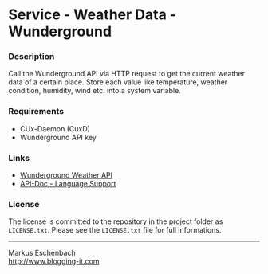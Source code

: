 Service - Weather Data - Wunderground
=====================================

### Description

Call the Wunderground API via HTTP request to get the current weather data of a certain place.
Store each value like temperature, weather condition, humidity, wind etc. into a system variable.


### Requirements

* CUx-Daemon (CuxD)
* Wunderground API key



### Links

* [Wunderground Weather API](http://www.wunderground.com/weather/api/)
* [API-Doc - Language Support](http://www.wunderground.com/weather/api/d/docs?d=language-support)



### License
The license is committed to the repository in the project folder as `LICENSE.txt`.
Please see the `LICENSE.txt` file for full informations.


----------------------------------

Markus Eschenbach  
http://www.blogging-it.com
